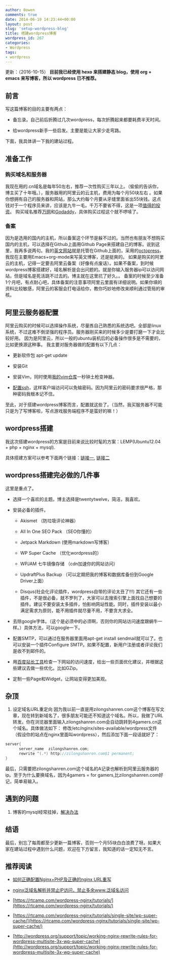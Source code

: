 ```yaml
---
author: 0owen
comments: true
date: 2014-06-19 14:23:44+00:00
layout: post
slug: 'setup-wordpress-blog'
title: 搭建wordpress博客
wordpress_id: 267
categories:
- Wordpress
tags:
- wordpress
---
```


 
<!-- toc -->

更新：（2016-10-15）
**目前我已经使用 hexo 来搭建静态 blog，使用 org + emacs 来写博客，所以 wordpress 已不推荐。**

## 前言

写这篇博客的目的主要有两点：

  * 备忘录。自己前后折腾过几次wordpress，每次折腾起来都要耗费半天时间。

  * 给wordpress新手一些启发。主要是能让大家少走弯路。

下面，我具体讲一下我的建站过程。

<!-- more -->

## 准备工作

### 购买域名和服务器

我现在用的.cn域名是每年50左右，推荐一次性购买三年以上。（偷偷的告诉你，博主买了十年哦。），服务器用的阿里云的云主机，费用为每个月50块左右 。如果你想拥有自己的服务器和网站，那么大约每个月要从牙缝里面省出55块钱。这点钱对于一个程序员来讲，应该是九牛一毛。千万不要省不得，这是一项[值得的投资](http://peter8015.iteye.com/blog/2077459)。
购买域名推荐[万网](http://www.net.cn/)和[Godaddy](http://www.godaddy.com/)，具体购买过程这个就不啰嗦了。

### 备案

因为是选用的国内的主机，所以备案这个环节是躲不过的。当然也有朋友不想购买国内的主机，可以选择在Github上面用Github Page来搭建自己的博客。说到这里，我再多说两句。我的[英文网站](http://blog.zilongshanren.com)就是托管在Github上面的，采用的[octopress](http://octopress.org/)，我现在主要用Emacs+org-mode来写英文博客，还是挺爽的。
如果是购买的阿里云的主机，记得一定要去阿里云备案（好像有点废话）。如果不备案，到时候wordpress博客搭建好，域名解析是会出问题的。就是你输入服务器ip可以访问网站，但是域名是死活跳不过去的。博主就在这里坑了好久。。
备案的时候至少准备1个月吧，有点耐心吧，具体备案的注意事项阿里云里面有详细说明。如果你填的资料比较敏感，阿里云的客服会打电话给你，教你巧妙地修改来顺利通过管局的审核。

## 阿里云服务器配置

阿里云购买的时候可以选择操作系统，尽量拣自己熟悉的系统选吧。全部是linux系统，不过这难不倒坚强的程序员。服务器刚买来的时候多少是要打磨一下才会比较好用。
因为是阿里云，所以一般的ubuntu装机后的必备操作很多是不需要的，比如更换源这种事。
我主要对服务器做的配置有以下几点：

  * 更新软件包 apt-get update

  * 安装Git

  * 安装Vim，同时使用[我的vim仓库](https://github.com/andyque/dotfiles)一秒钟土枪变神器。

  * [配置ssh](https://gist.github.com/andyque/9290567)，这样客户端访问可以免输密码。因为阿里云的密码要求很严格，那种密码我根本记不住。

至此，对于搭建wordpress博客而言，配置就这些了。（当然，我买服务器不可能只是为了写博客啦，写点游戏服务端程序不是蛮好的嘛！）

## wordpress搭建

我这次搭建wordpress的方案是目前来说比较时髦的方案：LEMP(Ubuntu12.04 + php + nginx + mysql).

具体搭建方案可以参考下面两个链接：[链接一](https://www.digitalocean.com/community/articles/how-to-install-wordpress-with-nginx-on-ubuntu-12-04),  [链接二](https://www.digitalocean.com/community/articles/how-to-install-linux-nginx-mysql-php-lemp-stack-on-ubuntu-12-04)

## wordpress搭建完必做的几件事

这里是重点了。

  * 选择一个喜欢的主题。博主选择是twentytwelve，简洁，我喜欢。

  * 安装必备的插件。

    * Akismet （防垃圾评论神器）

    * All In One SEO Pack （SEO你懂的）

    * Jetpack Markdown (使用markdown写博客）

    * WP Super Cache （优化wordpress的）

    * WPJAM 七牛镜像存储 （cdn加速你的网站访问）

    * UpdraftPlus Backup （可以定期把我的博客和数据库备份到Google Driver上面）

    * Disqus(社会化评论插件，wordpress自带的评论太丑了!!!)
其它还有一些插件，不是很必备，就不罗列了，大家可以去搜索引擎上面找自己想要的插件。建议不要安装太多插件，怕影响网站性能。同时，插件安装以最小满足需求为原则，能不用插件就尽量不用，不要贪大求全。

  * 去除google字体。（这个是必须中的必须啊，否则你的网站访问速度跟蜗牛一样。）具体方法，可以google一下。

  * 配置SMTP，可以通过在服务器里面用apt-get install sendmail就可以了。也可以安装一个插件Configure SMTP。如果不配置，新用户注册或者评论我们是收不到邮件的。

  * 用[百度站长工具](http://zhanzhang.baidu.com/optimization/index)检查一下网站的访问速度，给出一些页面优化建议，并根据这些建议去做一些优化。比如GZip。

  * 定制一些Page和Widget，让网站变得更加美观。

## 杂顶

  1. 设定域名URL重定向
因为我以前一直是用zilongshanren.com这个博客在写文章，现在转到新域名了，很多朋友可能还不知道这个域名。所以，我做了URL转发。你在浏览器里面输入zilongshanren.com会自动跳转到4gamers.cn这个域名。具体做法如下：
修改/etc/nginx/sites-available/wordpress文件（假设你的站点在nginx里面叫wordpress），然后添加下面一段话就好了：

```cpp
server{
      server_name  zilongshanren.com;
      rewrite ^(.*) http://zilongshanren.com$1 permanent;
}
```
最后，只需要把zilongshanren.com这个域名的A记录也解析到阿里云服务器的ip。至于为什么要换域名，因为4gamers = for gamers,比zilongshanren.com好记，简单易输入。

## 遇到的问题

  1. 博客的mysql经常挂掉，[解决办法](http://hongjiang.info/aliyun-vps-mysql-aborting/)

## 结语

最后，别忘了每周都至少更新一篇博客，否则一个月55块白白浪费了呀。如果大家在建站过程中遇到什么问题，欢迎在下方留言，我知道的话一定知无不言。

## 推荐阅读

  * [如何正确配置Nginx+PHP及正确的nginx URL重写](http://blog.csdn.net/zqtsx/article/details/24729485)

  * [nginx泛域名解析并禁止IP访问，禁止多余www.泛域名访问](http://blog.csdn.net/zqtsx/article/details/24657373)

  * [https://rtcamp.com/wordpress-nginx/tutorials/](https://rtcamp.com/wordpress-nginx/tutorials/)

  * [https://rtcamp.com/wordpress-nginx/tutorials/single-site/wp-super-cache/](https://rtcamp.com/wordpress-nginx/tutorials/single-site/wp-super-cache/)

  * [http://wordpress.org/support/topic/working-nginx-rewrite-rules-for-wordpress-multisite-3x-wp-super-cache](http://wordpress.org/support/topic/working-nginx-rewrite-rules-for-wordpress-multisite-3x-wp-super-cache)

